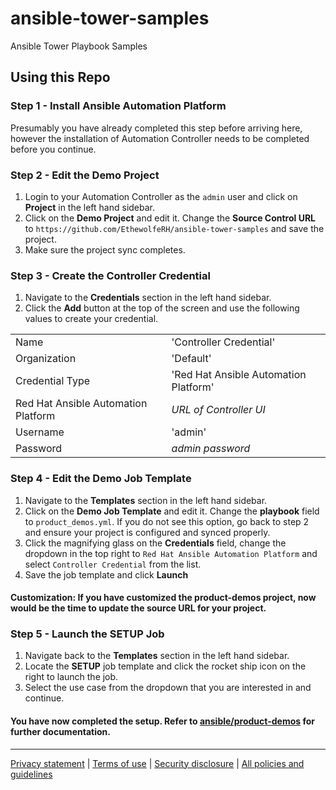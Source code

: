 # ansible-tower-samples
Ansible Tower Playbook Samples

## Using this Repo


### Step 1 - Install Ansible Automation Platform
Presumably you have already completed this step before arriving here, however the installation of Automation Controller needs to be completed before you continue.

### Step 2 - Edit the Demo Project
1. Login to your Automation Controller as the `admin` user and click on **Project** in the left hand sidebar.
2. Click on the **Demo Project** and edit it. Change the **Source Control URL** to `https://github.com/EthewolfeRH/ansible-tower-samples` and save the project.
3. Make sure the project sync completes.

### Step 3 - Create the Controller Credential
1. Navigate to the **Credentials** section in the left hand sidebar.
2. Click the **Add** button at the top of the screen and use the following values to create your credential.

|      |                       |
|------|-----------------------|
| Name | 'Controller Credential' |
| Organization | 'Default' |
| Credential Type | 'Red Hat Ansible Automation Platform' |
| Red Hat Ansible Automation Platform | *URL of Controller UI* |
| Username | 'admin' |
| Password | *admin password* |

### Step 4 - Edit the Demo Job Template
1. Navigate to the **Templates** section in the left hand sidebar.
2. Click on the **Demo Job Template** and edit it. Change the **playbook** field to `product_demos.yml`. If you do not see this option, go back to step 2 and ensure your project is configured and synced properly.
3. Click the magnifying glass on the **Credentials** field, change the dropdown in the top right to `Red Hat Ansible Automation Platform` and select `Controller Credential` from the list.
4. Save the job template and click **Launch**

#### Customization: If you have customized the product-demos project, now would be the time to update the source URL for your project.

### Step 5 - Launch the SETUP Job
1. Navigate back to the **Templates** section in the left hand sidebar.
2. Locate the **SETUP** job template and click the rocket ship icon on the right to launch the job.
3. Select the use case from the dropdown that you are interested in and continue.


#### You have now completed the setup. Refer to [ansible/product-demos](https://github.com/ansible/product-demos) for further documentation.

---

[Privacy statement](https://www.redhat.com/en/about/privacy-policy) | [Terms of use](https://www.redhat.com/en/about/terms-use) | [Security disclosure](https://www.ansible.com/security?hsLang=en-us) | [All policies and guidelines](https://www.redhat.com/en/about/all-policies-guidelines)

